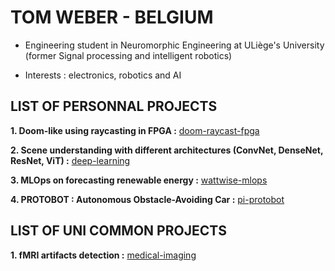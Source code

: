 # TOM WEBER - BELGIUM

- Engineering student in Neuromorphic Engineering at ULiège's University (former Signal processing and intelligent robotics)

- Interests : electronics, robotics and AI

## LIST OF PERSONNAL PROJECTS

**1. Doom-like using raycasting in FPGA :** [doom-raycast-fpga](https://github.com/webertom6/doom-raycast-fpga)

**2. Scene understanding with different architectures (ConvNet, DenseNet, ResNet, ViT) :** [deep-learning](https://github.com/webertom6/deep-learning)

**3. MLOps on forecasting renewable energy :** [wattwise-mlops](https://github.com/webertom6/wattwise-mlops)

**4. PROTOBOT : Autonomous Obstacle-Avoiding Car :** [pi-protobot](https://github.com/webertom6/pi-protobot)

## LIST OF UNI COMMON PROJECTS

**1. fMRI artifacts detection :** [medical-imaging](https://github.com/webertom6/medical-imaging)


<!---
webertom6/webertom6 is a ✨ special ✨ repository because its `README.md` (this file) appears on your GitHub profile.
You can click the Preview link to take a look at your changes.
--->
